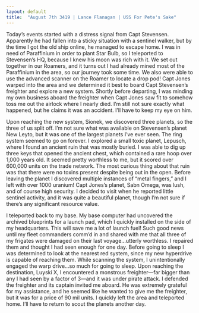 ```yaml
---
layout: default
title:  "August 7th 3419 | Lance Flanagan | USS For Pete's Sake"
---
```


<p>Today’s events started with a distress signal from Capt Stevensen. Apparently he had fallen into a sticky situation with a sentinel walker, but by the time I got the old ship online, he managed to escape home. I was in need of Paraffinium in order to plant Star Bulb, so I teleported to Stevensen’s HQ, because I knew his moon was rich with it. We set out together in our Roamers, and it turns out I had already mined most of the Paraffinium in the area, so our journey took some time. We also were able to use the advanced scanner on the Roamer to locate a drop pod! Capt Jones warped into the area and we determined it best to board Capt Stevensen’s freighter and explore a new system. Shortly before departing, I was minding my own business aboard the freighter when Capt Jones saw fit to somehow toss me out the airlock where I nearly died. I’m still not sure exactly what happened, but he claims it was an accident. I’ll have to keep my eye on him.</p>

<p>Upon reaching the new system, Sionek, we discovered three planets, so the three of us split off. I’m not sure what was available on Stevensen’s planet New Leyto, but it was one of the largest planets I’ve ever seen. The ring system seemed to go on forever. I explored a small toxic planet, Lepusch, where I found an ancient ruin that was mostly buried. I was able to dig up three keys that opened the ancient chest, which contained a rare hoop over 1,000 years old. It seemed pretty worthless to me, but it scored over 600,000 units on the trade network. The most curious thing about that ruin was that there were no toxins present despite being out in the open. Before leaving the planet I discovered multiple instances of “metal fingers,” and I left with over 1000 uranium! Capt Jones’s planet, Sabn Omega, was lush, and of course high security. I decided to visit when he reported little sentinel activity, and it was quite a beautiful planet, though I’m not sure if there’s any significant resource value.</p>

<p>I teleported back to my base. My base computer had uncovered the archived blueprints for a launch pad, which I quickly installed on the side of my headquarters. This will save me a lot of launch fuel! Such good news until my fleet commanders comm’d in and shared with me that all three of my frigates were damaged on their last voyage...utterly worthless. I repaired them and thought I had seen enough for one day. Before going to sleep I was determined to look at the nearest red system, since my new hyperdrive is capable of reaching them. While scanning the system, I unintentionally engaged the warp drive...so much for going to sleep. Upon reaching the destination, Luyski X, I encountered a monstrous freighter—far bigger than any I had seen by a factor of 3—and it was under pirate attack. I defended the freighter and its captain invited me aboard. He was extremely grateful for my assistance, and he seemed like he wanted to give me the freighter, but it was for a price of 90 mil units. I quickly left the area and teleported home. I’ll have to return to scout the planets another day.</p>

<!--more-->




